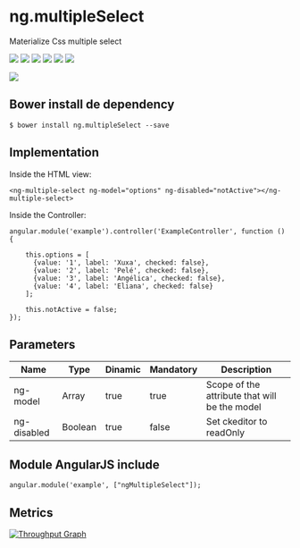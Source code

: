 # ng.multipleSelect
Materialize Css multiple select

<p>
  <a href="https://gitter.im/miamarti/ng.multipleSelect" target="_blank"><img src="https://img.shields.io/gitter/room/nwjs/nw.js.svg"></a>
  <img src="https://img.shields.io/badge/ng.multipleSelect-release-green.svg">
  <img src="https://img.shields.io/badge/version-1.1.4-blue.svg">
  <img src="https://img.shields.io/github/license/mashape/apistatus.svg">
  <a href="https://github.com/miamarti/ng.multipleSelect/tarball/master"><img src="https://img.shields.io/github/downloads/atom/atom/latest/total.svg"></a>
  <img src="https://img.shields.io/bower/v/bootstrap.svg">
</p>

<img src="https://miamarti.github.io/ng.multipleSelect/docs/img/ezgif.com-video-to-gif.gif">

## Bower install de dependency
```
$ bower install ng.multipleSelect --save
```

## Implementation

Inside the HTML view:
```
<ng-multiple-select ng-model="options" ng-disabled="notActive"></ng-multiple-select>
```

Inside the Controller:
```
angular.module('example').controller('ExampleController', function () {

    this.options = [
      {value: '1', label: 'Xuxa', checked: false}, 
      {value: '2', label: 'Pelé', checked: false}, 
      {value: '3', label: 'Angélica', checked: false},
      {value: '4', label: 'Eliana', checked: false}
    ];
    
    this.notActive = false;
});
```

## Parameters

| Name         | Type    | Dinamic | Mandatory | Description                                                  |
| ------------ | ------- | ------- | --------- | ------------------------------------------------------------ |
| ng-model     | Array   | true    | true      | Scope of the attribute that will be the model                |
| ng-disabled  | Boolean | true    | false     | Set ckeditor to readOnly                                     |


## Module AngularJS include
```
angular.module('example', ["ngMultipleSelect"]);
```

## Metrics

[![Throughput Graph](https://graphs.waffle.io/miamarti/ng.multipleSelect/throughput.svg)](https://waffle.io/miamarti/ng.multipleSelect/metrics/throughput)
